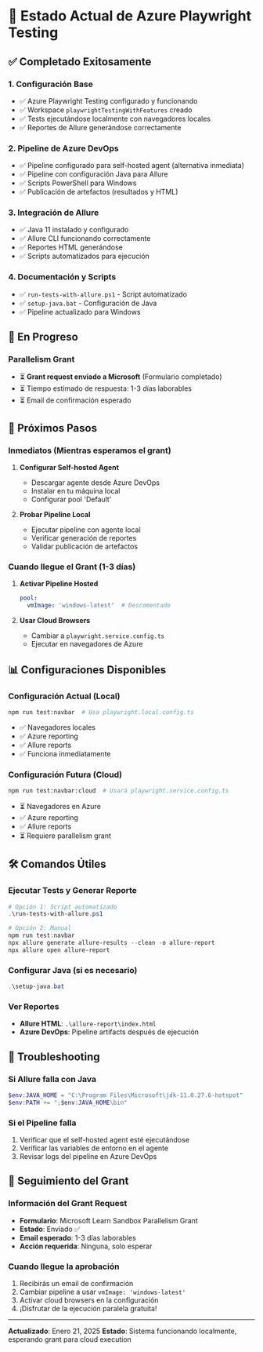 # 🎯 Estado Actual de Azure Playwright Testing

## ✅ Completado Exitosamente

### 1. Configuración Base
- ✅ Azure Playwright Testing configurado y funcionando
- ✅ Workspace `playwrightTestingWithFeatures` creado
- ✅ Tests ejecutándose localmente con navegadores locales
- ✅ Reportes de Allure generándose correctamente

### 2. Pipeline de Azure DevOps
- ✅ Pipeline configurado para self-hosted agent (alternativa inmediata)
- ✅ Pipeline con configuración Java para Allure
- ✅ Scripts PowerShell para Windows
- ✅ Publicación de artefactos (resultados y HTML)

### 3. Integración de Allure
- ✅ Java 11 instalado y configurado
- ✅ Allure CLI funcionando correctamente
- ✅ Reportes HTML generándose
- ✅ Scripts automatizados para ejecución

### 4. Documentación y Scripts
- ✅ `run-tests-with-allure.ps1` - Script automatizado
- ✅ `setup-java.bat` - Configuración de Java
- ✅ Pipeline actualizado para Windows

## 🔄 En Progreso

### Parallelism Grant
- ⏳ **Grant request enviado a Microsoft** (Formulario completado)
- ⏳ Tiempo estimado de respuesta: 1-3 días laborables
- ⏳ Email de confirmación esperado

## 🚀 Próximos Pasos

### Inmediatos (Mientras esperamos el grant)
1. **Configurar Self-hosted Agent**
   - Descargar agente desde Azure DevOps
   - Instalar en tu máquina local
   - Configurar pool 'Default'

2. **Probar Pipeline Local**
   - Ejecutar pipeline con agente local
   - Verificar generación de reportes
   - Validar publicación de artefactos

### Cuando llegue el Grant (1-3 días)
1. **Activar Pipeline Hosted**
   ```yaml
   pool:
     vmImage: 'windows-latest'  # Descomentado
   ```

2. **Usar Cloud Browsers**
   - Cambiar a `playwright.service.config.ts`
   - Ejecutar en navegadores de Azure

## 📊 Configuraciones Disponibles

### Configuración Actual (Local)
```bash
npm run test:navbar  # Usa playwright.local.config.ts
```
- ✅ Navegadores locales
- ✅ Azure reporting
- ✅ Allure reports
- ✅ Funciona inmediatamente

### Configuración Futura (Cloud)
```bash
npm run test:navbar:cloud  # Usará playwright.service.config.ts
```
- ⏳ Navegadores en Azure
- ✅ Azure reporting
- ✅ Allure reports
- ⏳ Requiere parallelism grant

## 🛠️ Comandos Útiles

### Ejecutar Tests y Generar Reporte
```powershell
# Opción 1: Script automatizado
.\run-tests-with-allure.ps1

# Opción 2: Manual
npm run test:navbar
npx allure generate allure-results --clean -o allure-report
npx allure open allure-report
```

### Configurar Java (si es necesario)
```powershell
.\setup-java.bat
```

### Ver Reportes
- **Allure HTML**: `.\allure-report\index.html`
- **Azure DevOps**: Pipeline artifacts después de ejecución

## 🔧 Troubleshooting

### Si Allure falla con Java
```powershell
$env:JAVA_HOME = "C:\Program Files\Microsoft\jdk-11.0.27.6-hotspot"
$env:PATH += ";$env:JAVA_HOME\bin"
```

### Si el Pipeline falla
1. Verificar que el self-hosted agent esté ejecutándose
2. Verificar las variables de entorno en el agente
3. Revisar logs del pipeline en Azure DevOps

## 📧 Seguimiento del Grant

### Información del Grant Request
- **Formulario**: Microsoft Learn Sandbox Parallelism Grant
- **Estado**: Enviado ✅
- **Email esperado**: 1-3 días laborables
- **Acción requerida**: Ninguna, solo esperar

### Cuando llegue la aprobación
1. Recibirás un email de confirmación
2. Cambiar pipeline a usar `vmImage: 'windows-latest'`
3. Activar cloud browsers en la configuración
4. ¡Disfrutar de la ejecución paralela gratuita!

---
**Actualizado**: Enero 21, 2025
**Estado**: Sistema funcionando localmente, esperando grant para cloud execution
